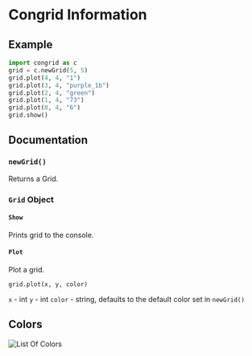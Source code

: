 # Congrid Information
## Example
```py
import congrid as c
grid = c.newGrid(5, 5)
grid.plot(4, 4, "1")
grid.plot(3, 4, "purple_1b")
grid.plot(2, 4, "green")
grid.plot(1, 4, "73")
grid.plot(0, 4, "6")
grid.show()
```
## Documentation
### `newGrid()`
Returns a Grid.
### `Grid` Object
#### `Show`
Prints grid to the console.
#### `Plot`
Plot a grid.

`grid.plot(x, y, color)`

`x` - int
`y` - int
`color` - string, defaults to the default color set in `newGrid()`
## Colors
![List Of Colors](https://congridimgs.ucyt5040.repl.co/g.png)